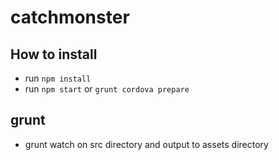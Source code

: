 # catchmonster

## How to install
* run `npm install`
* run `npm start` or `grunt cordova prepare`

## grunt
* grunt watch on src directory and output to assets directory